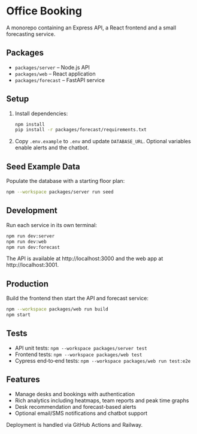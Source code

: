 # Office Booking

A monorepo containing an Express API, a React frontend and a small forecasting service.

## Packages
- `packages/server` – Node.js API
- `packages/web` – React application
- `packages/forecast` – FastAPI service

## Setup
1. Install dependencies:
   ```bash
   npm install
   pip install -r packages/forecast/requirements.txt
   ```
2. Copy `.env.example` to `.env` and update `DATABASE_URL`. Optional variables enable alerts and the chatbot.

## Seed Example Data
Populate the database with a starting floor plan:
```bash
npm --workspace packages/server run seed
```

## Development
Run each service in its own terminal:
```bash
npm run dev:server
npm run dev:web
npm run dev:forecast
```
The API is available at http://localhost:3000 and the web app at http://localhost:3001.

## Production
Build the frontend then start the API and forecast service:
```bash
npm --workspace packages/web run build
npm start
```

## Tests
- API unit tests: `npm --workspace packages/server test`
- Frontend tests: `npm --workspace packages/web test`
- Cypress end‑to‑end tests: `npm --workspace packages/web run test:e2e`

## Features
- Manage desks and bookings with authentication
- Rich analytics including heatmaps, team reports and peak time graphs
- Desk recommendation and forecast-based alerts
- Optional email/SMS notifications and chatbot support

Deployment is handled via GitHub Actions and Railway.
